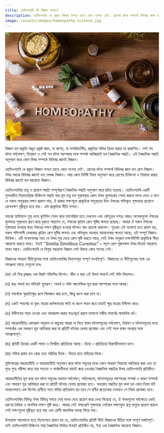 ```yaml
---
title: হোমিওপ্যাথি কি বিজ্ঞান সম্মত?
description: হোমিওপ্যাথি যে প্রকৃত বিজ্ঞান সম্মত তাতে কোন সন্দেহ নেই। রোগের ঘটনা সম্পর্কে বিধিবদ্ধ জ্ঞান হল রোগ বিজ্ঞান। ঔষধ সম্বন্ধে বিধিবদ্ধ জ্ঞানই হল ভেষজ বিজ্ঞান। আর কোন নির্দিষ্ট নিয়ম অনুসরণ করে রোগের চিকিৎসা ও নিরাময় করার বিধিবদ্ধ জ্ঞানই হল আরোগ্য বিজ্ঞান।
image: /assets/images/homeopathy-science.jpg
---
```

![হোমিওপ্যাথি কি বিজ্ঞান সম্মত](/assets/images/homeopathy-science.jpg)

বিজ্ঞান হল প্রকৃতি সম্ভূত প্রকৃষ্ট জ্ঞান, যা শ্বাশত, যা অপরিবর্তনীয়, প্রকৃতির শক্তির ক্রিয়া ধারায় তা প্রকাশিত। সেই সব ঘটনা পর্যবেক্ষণ, বিশ্লেষণ ও সেই সব ঘটনা পরম্পরার সঙ্গে সম্পর্ক আবিষ্কারই হল বৈজ্ঞানিক পদ্ধতি। এই বৈজ্ঞানিক পদ্ধতি অনুসরণ করে কোন বিষয় সম্পর্কে বিধিবদ্ধ জ্ঞানই বিজ্ঞান।

হোমিওপ্যাথি যে প্রকৃত বিজ্ঞান সম্মত তাতে কোন সন্দেহ নেই। রোগের ঘটনা সম্পর্কে বিধিবদ্ধ জ্ঞান হল রোগ বিজ্ঞান। ঔষধ সম্বন্ধে বিধিবদ্ধ জ্ঞানই হল ভেষজ বিজ্ঞান। আর কোন নির্দিষ্ট নিয়ম অনুসরণ করে রোগের চিকিৎসা ও নিরাময় করার বিধিবদ্ধ জ্ঞানই হল আরোগ্য বিজ্ঞান।

হোমিওপ্যাথির তত্ত্ব ও প্রয়োগ পদ্ধতি সম্পূর্ণরূপে বৈজ্ঞানিক পদ্ধতি অনুসরণ করে রচিত হয়েছে। হোমিওপ্যাথি একটি সুসংঘটিত নিয়মতান্ত্রিক চিকিৎসা পদ্ধতি যার মূল তত্ত্ব হল সুস্থাবস্থায় কোন ঔষধ স্থুলমাত্রায় সেবন করলে মানব দেহে ও মনে যে সকল অসুস্থকর লক্ষণ প্রকাশ পায়, ঐ প্রকার লক্ষণযুক্ত প্রাকৃতিক অসুস্থতায় উক্ত ঔষধের শক্তিকৃত সূক্ষমাত্রা প্রয়োগে রোগলক্ষণ দূরীভূত হয়ে যায়। এটা প্রাকৃতিক নীতি সম্মত।

মহাত্মা হ্যানিম্যান সুস্থ দেহে কুইনিন সেবন করে ম্যালেরিয়া হতে দেখলেন এবং কৌতুহল বশতঃ আরও অনেকগুলো ঔষধের স্থুলমাত্রা সুস্থদেহে গ্রহণ করে বুঝতে পারলেন যে, ঔষধের কৃত্রিম রোগ সৃষ্টির ক্ষমতা রয়েছে। আবার ঐ সকল ঔষধের সূক্ষমাত্রা ব্যবহার করে ঔষধের লক্ষণ দূরীভূত হওয়ার ঘটনাও স্বয়ং প্রত্যক্ষ করলেন। সুতরাং এই গবেষণা হতে প্রমান হয়, সকল শক্তিশালী ভেষজের কৃত্রিম রোগ সৃষ্টির ক্ষমতা এবং শক্তিকৃত অবস্থায় আরোগ্যকর ক্ষমতা আছে; এটা সম্পূর্ণ বিজ্ঞান ভিত্তিক। এটি গবেষণালব্ধ সত্য যে ঔষধ সুস্থ দেহে রোগ সৃষ্টি করতে পারে, সেই ঔষধ অনুরূপ লক্ষণবিশিষ্ট প্রাকৃতিক পীড়া আরোগ্য করতে পারে। ইহাই “Similia Similibus Curentur” – সদৃশ রোগ সৃজনক্ষম ঔষধ দিয়েই আরোগ্য সাধন সম্ভব। হোমিওপ্যাথি যে বিশুদ্ধ আরোগ্য বিজ্ঞান সেই বিষয়ে কোন সন্দেহ নেই।

বিজ্ঞানের সাধারণ নীতিগুলোর সঙ্গে হোমিওপ্যাথির বিধানসমূহ সম্পূর্ণ সংগতিপূর্ণ। বিজ্ঞানের যে নীতিগুলোর সঙ্গে এর সামঞ্জস্য আছে সেগুলো হলঃ

(ক) এই বিশ্ব ব্রক্ষ্মাণ্ড এক বিরাট শক্তিপিণ্ড বিশেষ। জীব ও জড় এই উভয় পদার্থে সেই শক্তি বিদ্যমান।

(খ) জড় পদার্থ হল শক্তিরই স্থুলরূপ। পদার্থ ও শক্তি আপেক্ষিক সূত্র দ্বারা পরস্পরের সঙ্গে আবদ্ধ।

(গ) পদার্থকে ক্ষুদ্রাতিক্ষুদ্র রূপে বিভাজন করা চলে, কিন্তু ধ্বংস করা চলে না।

(ঘ) একই পদার্থের যা বৃহৎ মাত্রায় কর্মক্ষমতার ক্ষতি বা ধ্বংস সাধন করে তাহাই ক্ষুদ্র মাত্রায় উদ্দীপন করে।

(ঙ) উদ্দীপনায় সাড়া দেওয়া এবং আত্মরক্ষা করার স্বতঃস্ফূর্ত প্রয়াস চালানো সজীব পদার্থের স্বাভাবিক ধর্ম।

(চ) আরোহনীতিঃ কোনরূপ অনুমান বা কল্পনার আশ্রয় না নিয়ে বাস্তব ঘটনাসমূহের পর্যবেক্ষণ, বিশ্লষণ ও ঘটনাসমূহের মধ্যে সম্পর্কের এক সাধারণ সূত্র আবিস্কার করা যা প্রতিটি ঘটনার বেলায় প্রযোজ্য এবং সেই সঙ্গে বাস্তব অবস্থার সঙ্গে সামঞ্জস্যপূর্ণ।

(ছ) প্রতিটি ক্রিয়ার একটি সমান ও বিপরীত প্রতিক্রিয়া আছে। ক্রিয়া – প্রতিক্রিয়া বিরামহীনভাবে চলে।

(জ) শক্তির প্রবাহ হল কেন্দ্র হতে পরিধির দিকে। ভিতর হতে বাহিরের দিকে।

যুক্তিশাস্ত্রের আরোহনীতি ও অবরোহনীতি অনুসরণ করে ঘটনা সমূহের মধ্যে কোন সাধারণ নিয়মের আবিস্কার করা এবং তা পুনঃ পুনঃ পরীক্ষা করে তার সত্যতা ও সার্বজনীনতা যাচাই করে নেওয়ার বৈজ্ঞানিক পদ্ধতির উপর হোমিওপ্যাথি প্রতিষ্ঠিত।

আরোহনীতির মূল কথা হল ঘটনা সমূহের যথাযথ পর্যবেক্ষণ, পর্যালোচনা, ঘটনাসমূহের পরস্পরের সম্পর্ক ও কারণ সম্পর্কে এবং সাধারণ সূত্র আবিস্কার করা যা প্রতিটি ঘটনার বেলায় প্রযোজ্য হবে। অবরোহ পদ্ধতির মূল কথা হল কোন নিয়ম যদি সাধারণভাবে এক বিশেষ শ্রেণীতে সত্য বলিয়া প্রতিয়মান হয় তবে সে শ্রণীর প্রত্যেকের বেলায়ও সে নিয়ম প্রযোজ্য হবে।

হোমিওপ্যাথির বিভিন্ন ঔষধ বিভিন্ন সময়ে সেস্থ মানব দেহে প্রয়োগ করে দেখা গিয়েছে যে, ঐ ঔষধগুলো সর্বক্ষেত্রে একই ধরণের দৈহিক ও মানসিক লক্ষণ সৃষ্টি করে। আবার সেই ঔষধেরই সুক্ষমাত্রা সেইরূপ লক্ষণযুক্ত রুগ্ন মানুষে প্রয়োগ করলে সেই লক্ষণগুলো দূরীভূত হয়ে যায় এবং রোগী স্বাভাবিক অবস্থা ফিরে পায়।

উপরোক্ত আলোচনা হতে নিঃসন্দেহে প্রমান হয় যে, হোমিওপ্যাথির প্রতিটি নীতি বিজ্ঞানের নীতির সঙ্গে সম্পূর্ণ সঙ্গতিপূর্ণ। তাই হোমিওপ্যাথি চিকিৎসা শাস্ত্র বৈজ্ঞানিক ভিত্তির উপরই প্রতিষ্ঠিত নয়, ইহা এক বৈজ্ঞানিক আরোগ্য বিজ্ঞান।
